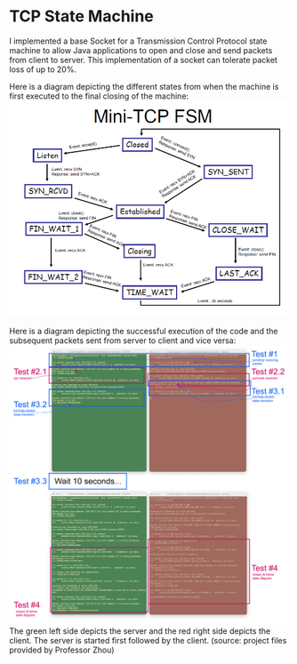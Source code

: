 # TCP State Machine
I implemented a base Socket for a Transmission Control Protocol state machine to allow Java applications to open and close and send packets from client to server.
This implementation of a socket can tolerate packet loss of up to 20%.

Here is a diagram depicting the different states from when the machine is first executed to the final closing of the machine:
![alt text](https://github.com/msdege/networksystemsp2/blob/main/StateMachine.PNG?raw=true)

Here is a diagram depicting the successful execution of the code and the subsequent packets sent from server to client and vice versa:
![alt text](https://github.com/msdege/networksystemsp2/blob/main/tests%201-4%20annotation.jpg?raw=true)
The green left side depicts the server and the red right side depicts the client. The server is started first followed by the client.
(source: project files provided by Professor Zhou)
